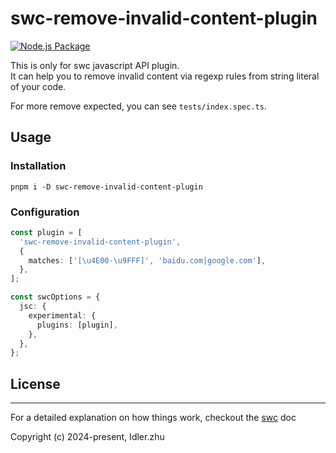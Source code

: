 # swc-remove-invalid-content-plugin

[![Node.js Package](https://github.com/Justinidlerz/swc-remove-invalid-content-plugin/actions/workflows/npm-publish.yml/badge.svg)](https://github.com/Justinidlerz/swc-remove-invalid-content-plugin/actions/workflows/npm-publish.yml)

This is only for swc javascript API plugin.  
It can help you to remove invalid content via regexp rules from string literal of your code.

For more remove expected, you can see `tests/index.spec.ts`.

## Usage

### Installation

```shell
pnpm i -D swc-remove-invalid-content-plugin
```

### Configuration

```ts
const plugin = [
  'swc-remove-invalid-content-plugin',
  {
    matches: ['[\u4E00-\u9FFF]', 'baidu.com|google.com'],
  },
];

const swcOptions = {
  jsc: {
    experimental: {
      plugins: [plugin],
    },
  },
};
```

## License

---
For a detailed explanation on how things work, checkout the [swc](https://swc.rs/docs/configuration/bundling) doc

Copyright (c) 2024-present, Idler.zhu
